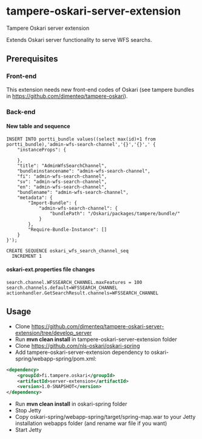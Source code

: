 # tampere-oskari-server-extension

Tampere Oskari server extension

Extends Oskari server functionality to serve WFS searchs.

## Prerequisites

### Front-end

This extension needs new front-end codes of Oskari (see tampere bundles in https://github.com/dimenteq/tampere-oskari).

### Back-end

#### New table and sequence
```PLpgSQL
INSERT INTO portti_bundle values((select max(id)+1 from portti_bundle),'admin-wfs-search-channel','{}','{}',' {
	"instanceProps": {
		
	},
	"title": "AdminWfsSearchChannel",
	"bundleinstancename": "admin-wfs-search-channel",
	"fi": "admin-wfs-search-channel",
	"sv": "admin-wfs-search-channel",
	"en": "admin-wfs-search-channel",
	"bundlename": "admin-wfs-search-channel",
	"metadata": {
		"Import-Bundle": {
			"admin-wfs-search-channel": {
				"bundlePath": "/Oskari/packages/tampere/bundle/"
			}
		},
		"Require-Bundle-Instance": []
	}
}');

CREATE SEQUENCE oskari_wfs_search_channel_seq
  INCREMENT 1
```

#### oskari-ext.properties file changes

```Shell
search.channel.WFSSEARCH_CHANNEL.maxFeatures = 100
search.channels.default=WFSSEARCH_CHANNEL
actionhandler.GetSearchResult.channels=WFSSEARCH_CHANNEL
```


## Usage

* Clone https://github.com/dimenteq/tampere-oskari-server-extension/tree/develop_server
* Run **mvn clean install** in tampere-oskari-server-extension folder
* Clone https://github.com/nls-oskari/oskari-spring
* Add tampere-oskari-server-extension dependency to oskari-spring/webapp-spring/pom.xml: 
```Xml
<dependency>
    <groupId>fi.tampere.oskari</groupId>
    <artifactId>server-extension</artifactId>
    <version>1.0-SNAPSHOT</version>
</dependency>
```
* Run **mvn clean install** in oskari-spring folder
* Stop Jetty
* Copy oskari-spring/webapp-spring/target/spring-map.war to your Jetty installation webapps folder (and rename war file if you want)
* Start Jetty
